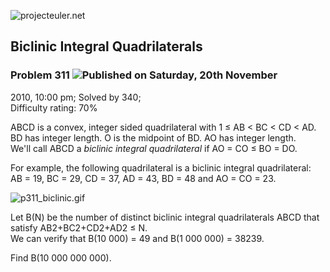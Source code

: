 ![projecteuler.net](images/print_page_logo.png)

## Biclinic Integral Quadrilaterals

### Problem 311 ![](images/icon_info.png)Published on Saturday, 20th November
2010, 10:00 pm; Solved by 340;  
Difficulty rating: 70%

ABCD is a convex, integer sided quadrilateral with 1 ≤ AB &lt; BC &lt; CD &lt;
AD.  
BD has integer length. O is the midpoint of BD. AO has integer length.  
We'll call ABCD a _biclinic integral quadrilateral_ if AO = CO ≤ BO = DO.  

For example, the following quadrilateral is a biclinic integral quadrilateral:  
AB = 19, BC = 29, CD = 37, AD = 43, BD = 48 and AO = CO = 23.

![p311_biclinic.gif](project/images/p311_biclinic.gif)

Let B(N) be the number of distinct biclinic integral quadrilaterals ABCD that
satisfy AB2+BC2+CD2+AD2 ≤ N.  
We can verify that B(10 000) = 49 and B(1 000 000) = 38239.

Find B(10 000 000 000).

  
  

